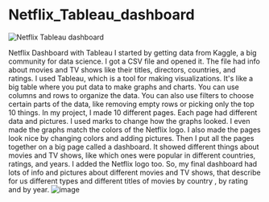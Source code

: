 # Netflix_Tableau_dashboard

![Netflix Tableau dashboard](https://github.com/RohitRaj-03/Netflix_Tableau_dashboard/assets/138128062/24a020a2-052b-4034-9f46-00d125a1f384)

Netflix Dashboard with Tableau
I started by getting data from Kaggle, a big community for data science. I got a CSV file and opened it. The file had info about movies and TV shows like their titles, directors, countries, and ratings.
I used Tableau, which is a tool for making visualizations. It's like a big table where you put data to make graphs and charts. You can use columns and rows to organize the data. You can also use filters to choose certain parts of the data, like removing empty rows or picking only the top 10 things.
In my project, I made 10 different pages. Each page had different data and pictures. I used marks to change how the graphs looked. I even made the graphs match the colors of the Netflix logo. I also made the pages look nice by changing colors and adding pictures.
Then I put all the pages together on a big page called a dashboard. It showed different things about movies and TV shows, like which ones were popular in different countries, ratings, and years. I added the Netflix logo too.
So, my final dashboard had lots of info and pictures about different movies and TV shows, that describe for us different types and different titles of movies by country , by rating and by year.
![image](https://github.com/RohitRaj-03/Netflix_Tableau_dashboard/assets/138128062/c80ce9eb-6bea-4284-ab34-b75e79e7b258)
